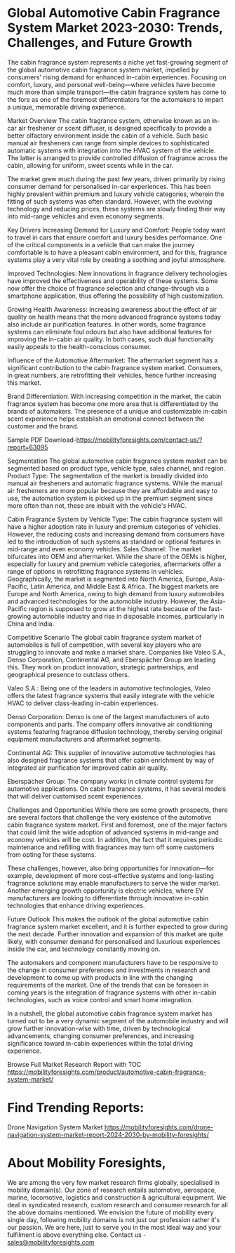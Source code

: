 # Global Automotive Cabin Fragrance System Market 2023-2030: Trends, Challenges, and Future Growth
The cabin fragrance system represents a niche yet fast-growing segment of the global automotive cabin fragrance system market, impelled by consumers' rising demand for enhanced in-cabin experiences. Focusing on comfort, luxury, and personal well-being—where vehicles have become much more than simple transport—the cabin fragrance system has come to the fore as one of the foremost differentiators for the automakers to impart a unique, memorable driving experience.

Market Overview
The cabin fragrance system, otherwise known as an in-car air freshener or scent diffuser, is designed specifically to provide a better olfactory environment inside the cabin of a vehicle. Such basic manual air fresheners can range from simple devices to sophisticated automatic systems with integration into the HVAC  system of the vehicle. The latter is arranged to provide controlled diffusion of fragrance across the cabin, allowing for uniform, sweet scents while in the car.

The market grew much during the past few years, driven primarily by rising consumer demand for personalised in-car experiences. This has been highly prevalent within premium and luxury vehicle categories, wherein the fitting of such systems was often standard. However, with the evolving technology and reducing prices, these systems are slowly finding their way into mid-range vehicles and even economy segments.

Key Drivers
Increasing Demand for Luxury and Comfort: People today want to travel in cars that ensure comfort and luxury besides performance. One of the critical components in a vehicle that can make the journey comfortable is to have a pleasant cabin environment, and for this, fragrance systems play a very vital role by creating a soothing and joyful atmosphere.

Improved Technologies: New innovations in fragrance delivery technologies have improved the effectiveness and operability of these systems. Some now offer the choice of fragrance selection and change-through via a smartphone application, thus offering the possibility of high customization.

Growing Health Awareness: Increasing awareness about the effect of air quality on health means that the more advanced fragrance systems today also include air purification features. In other words, some fragrance systems can eliminate foul odours but also have additional features for improving the in-cabin air quality. In both cases, such dual functionality easily appeals to the health-conscious consumer.

Influence of the Automotive Aftermarket: The aftermarket segment has a significant contribution to the cabin fragrance system market. Consumers, in great numbers, are retrofitting their vehicles, hence further increasing this market.

Brand Differentiation: With increasing competition in the market, the cabin fragrance system has become one more area that is differentiated by the brands of automakers. The presence of a unique and customizable in-cabin scent experience helps establish an emotional connect between the customer and the brand.



Sample PDF Download-https://mobilityforesights.com/contact-us/?report=63095


Segmentation
The global automotive cabin fragrance system market can be segmented based on product type, vehicle type, sales channel, and region.
Product Type: The segmentation of the market is broadly divided into manual air fresheners and automatic fragrance systems. While the manual air fresheners are more popular because they are affordable and easy to use, the automation system is picked up in the premium segment since more often than not, these are inbuilt with the vehicle's HVAC.

Cabin Fragrance System by Vehicle Type: The cabin fragrance system will have a higher adoption rate in luxury and premium categories of vehicles. However, the reducing costs and increasing demand from consumers have led to the introduction of such systems as standard or optional features in mid-range and even economy vehicles.
Sales Channel: The market bifurcates into OEM and aftermarket. While the share of the OEMs is higher, especially for luxury and premium vehicle categories, aftermarkets offer a range of options in retrofitting fragrance systems in vehicles.
Geographically, the market is segmented into North America, Europe, Asia-Pacific, Latin America, and Middle East & Africa. The biggest markets are Europe and North America, owing to high demand from luxury automobiles and advanced technologies for the automobile industry. However, the Asia-Pacific region is supposed to grow at the highest rate because of the fast-growing automobile industry and rise in disposable incomes, particularly in China and India.

Competitive Scenario
The global cabin fragrance system market of automobiles is full of competition, with several key players who are struggling to innovate and make a market share. Companies like Valeo S.A., Denso Corporation, Continental AG, and Eberspächer Group are leading this. They work on product innovation, strategic partnerships, and geographical presence to outclass others.

Valeo S.A.: Being one of the leaders in automotive technologies, Valeo offers the latest fragrance systems that easily integrate with the vehicle HVAC to deliver class-leading in-cabin experiences.

Denso Corporation: Denso is one of the largest manufacturers of auto components and parts. The company offers innovative air conditioning systems featuring fragrance diffusion technology, thereby serving original equipment manufacturers and aftermarket segments.

Continental AG: This supplier of innovative automotive technologies has also designed fragrance systems that offer cabin enrichment by way of integrated air purification for improved cabin air quality.

Eberspächer Group: The company works in climate control systems for automotive applications. On cabin fragrance systems, it has several models that will deliver customised scent experiences.

Challenges and Opportunities
While there are some growth prospects, there are several factors that challenge the very existence of the automotive cabin fragrance system market. First and foremost, one of the major factors that could limit the wide adoption of advanced systems in mid-range and economy vehicles will be cost. In addition, the fact that it requires periodic maintenance and refilling with fragrances may turn off some customers from opting for these systems.

These challenges, however, also bring opportunities for innovation—for example, development of more cost-effective systems and long-lasting fragrance solutions may enable manufacturers to serve the wider market. Another emerging growth opportunity is electric vehicles, where EV manufacturers are looking to differentiate through innovative in-cabin technologies that enhance driving experiences.

Future Outlook
This makes the outlook of the global automotive cabin fragrance system market excellent, and it is further expected to grow during the next decade. Further innovation and expansion of this market are quite likely, with consumer demand for personalised and luxurious experiences inside the car, and technology constantly moving on.

The automakers and component manufacturers have to be responsive to the change in consumer preferences and investments in research and development to come up with products in line with the changing requirements of the market. One of the trends that can be foreseen in coming years is the integration of fragrance systems with other in-cabin technologies, such as voice control and smart home integration.

In a nutshell, the global automotive cabin fragrance system market has turned out to be a very dynamic segment of the automobile industry and will grow further innovation-wise with time, driven by technological advancements, changing consumer preferences, and increasing significance toward in-cabin experiences within the total driving experience.



Browse Full Market Research Report with TOC https://mobilityforesights.com/product/automotive-cabin-fragrance-system-market/



# Find Trending Reports:
Drone Navigation System Market https://mobilityforesights.com/drone-navigation-system-market-report-2024-2030-by-mobility-foresights/

# About Mobility Foresights,
We are among the very few market research firms globally, specialised in mobility domain(s). Our zone of research entails automotive, aerospace, marine, locomotive, logistics and construction & agricultural equipment. We deal in syndicated research, custom research and consumer research for all the above domains mentioned.
We envision the future of mobility every single day, following mobility domains is not just our profession rather it's our passion. We are here, just to serve you in the most ideal way and your fulfilment is above everything else. Contact us -  sales@mobilityforesights.com 





